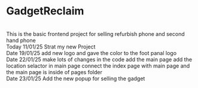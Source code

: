 # GadgetReclaim

<br>
This is the basic frontend project for selling refurbish phone and second hand phone
<br>
Today 11/01/25 Strat my new Project 
<br>
Date 19/01/25 add new logo and gave the color to the foot panal logo
<br>
Date 22/01/25 make lots of changes in the code add the main page add the location selactor in main page connect the index page with main page and the main page is inside of pages folder
<br>
Date 23/01/25 Add the new popup for selling the gadget
